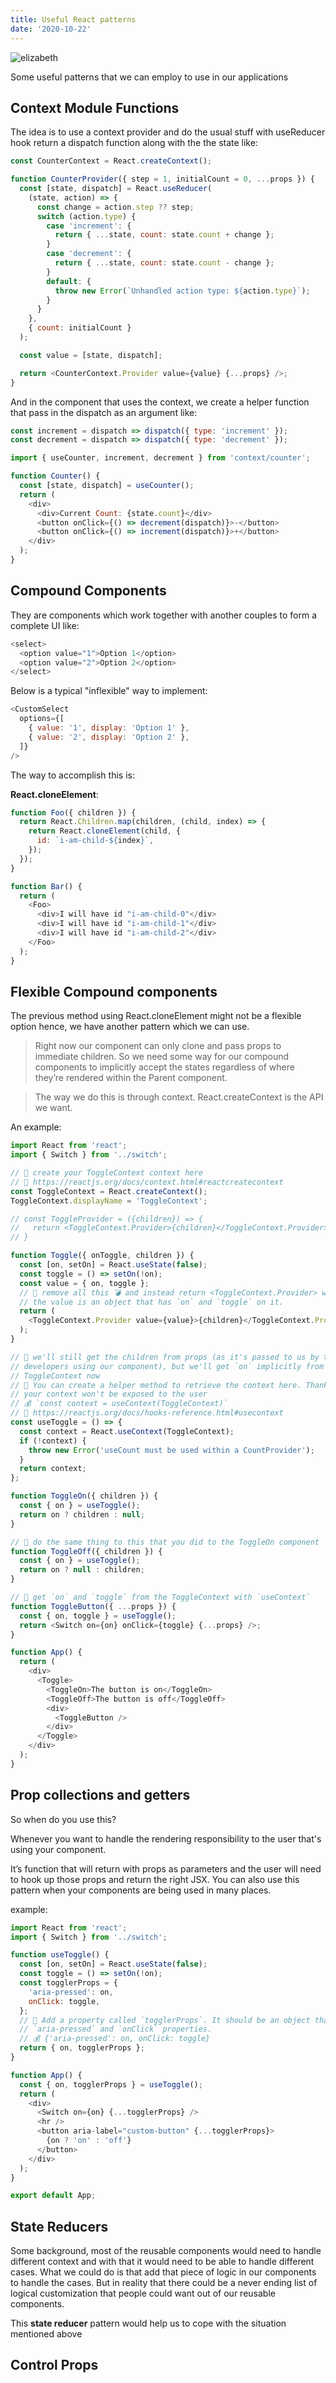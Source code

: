```yaml
---
title: Useful React patterns
date: '2020-10-22'
---
```


![elizabeth](./elizabeth.jpg)

Some useful patterns that we can employ to use in our applications

## Context Module Functions

The idea is to use a context provider and do the usual stuff with useReducer hook return a dispatch function along with the the state like:

```javascript
const CounterContext = React.createContext();

function CounterProvider({ step = 1, initialCount = 0, ...props }) {
  const [state, dispatch] = React.useReducer(
    (state, action) => {
      const change = action.step ?? step;
      switch (action.type) {
        case 'increment': {
          return { ...state, count: state.count + change };
        }
        case 'decrement': {
          return { ...state, count: state.count - change };
        }
        default: {
          throw new Error(`Unhandled action type: ${action.type}`);
        }
      }
    },
    { count: initialCount }
  );

  const value = [state, dispatch];

  return <CounterContext.Provider value={value} {...props} />;
}
```

And in the component that uses the context, we create a helper function that pass in the dispatch as an argument like:

```javascript
const increment = dispatch => dispatch({ type: 'increment' });
const decrement = dispatch => dispatch({ type: 'decrement' });

import { useCounter, increment, decrement } from 'context/counter';

function Counter() {
  const [state, dispatch] = useCounter();
  return (
    <div>
      <div>Current Count: {state.count}</div>
      <button onClick={() => decrement(dispatch)}>-</button>
      <button onClick={() => increment(dispatch)}>+</button>
    </div>
  );
}
```

## Compound Components

They are components which work together with another couples to form a complete UI like:

```javascript
<select>
  <option value="1">Option 1</option>
  <option value="2">Option 2</option>
</select>
```

Below is a typical "inflexible" way to implement:

```javascript
<CustomSelect
  options={[
    { value: '1', display: 'Option 1' },
    { value: '2', display: 'Option 2' },
  ]}
/>
```

The way to accomplish this is:

**React.cloneElement**:

```javascript
function Foo({ children }) {
  return React.Children.map(children, (child, index) => {
    return React.cloneElement(child, {
      id: `i-am-child-${index}`,
    });
  });
}

function Bar() {
  return (
    <Foo>
      <div>I will have id "i-am-child-0"</div>
      <div>I will have id "i-am-child-1"</div>
      <div>I will have id "i-am-child-2"</div>
    </Foo>
  );
}
```

## Flexible Compound components

The previous method using React.cloneElement might not be a flexible option hence, we have another pattern which we can use.

> Right now our component can only clone and pass props to immediate children. So we need some way for our compound components to implicitly accept the states regardless of where they’re rendered within the Parent component.

> The way we do this is through context. React.createContext is the API we want.

An example:

```javascript
import React from 'react';
import { Switch } from '../switch';

// 🐨 create your ToggleContext context here
// 📜 https://reactjs.org/docs/context.html#reactcreatecontext
const ToggleContext = React.createContext();
ToggleContext.displayName = 'ToggleContext';

// const ToggleProvider = ({children}) => {
//   return <ToggleContext.Provider>{children}</ToggleContext.Provider>
// }

function Toggle({ onToggle, children }) {
  const [on, setOn] = React.useState(false);
  const toggle = () => setOn(!on);
  const value = { on, toggle };
  // 🐨 remove all this 💣 and instead return <ToggleContext.Provider> where
  // the value is an object that has `on` and `toggle` on it.
  return (
    <ToggleContext.Provider value={value}>{children}</ToggleContext.Provider>
  );
}

// 🐨 we'll still get the children from props (as it's passed to us by the
// developers using our component), but we'll get `on` implicitly from
// ToggleContext now
// 🦉 You can create a helper method to retrieve the context here. Thanks to that,
// your context won't be exposed to the user
// 💰 `const context = useContext(ToggleContext)`
// 📜 https://reactjs.org/docs/hooks-reference.html#usecontext
const useToggle = () => {
  const context = React.useContext(ToggleContext);
  if (!context) {
    throw new Error('useCount must be used within a CountProvider');
  }
  return context;
};

function ToggleOn({ children }) {
  const { on } = useToggle();
  return on ? children : null;
}

// 🐨 do the same thing to this that you did to the ToggleOn component
function ToggleOff({ children }) {
  const { on } = useToggle();
  return on ? null : children;
}

// 🐨 get `on` and `toggle` from the ToggleContext with `useContext`
function ToggleButton({ ...props }) {
  const { on, toggle } = useToggle();
  return <Switch on={on} onClick={toggle} {...props} />;
}

function App() {
  return (
    <div>
      <Toggle>
        <ToggleOn>The button is on</ToggleOn>
        <ToggleOff>The button is off</ToggleOff>
        <div>
          <ToggleButton />
        </div>
      </Toggle>
    </div>
  );
}
```

## Prop collections and getters

So when do you use this?

Whenever you want to handle the rendering responsibility to the user that's using your component.

It’s function that will return with props as parameters and the user will need to hook up those props and return the right JSX. You can also use this pattern when your components are being used in many places.

example:

```javascript
import React from 'react';
import { Switch } from '../switch';

function useToggle() {
  const [on, setOn] = React.useState(false);
  const toggle = () => setOn(!on);
  const togglerProps = {
    'aria-pressed': on,
    onClick: toggle,
  };
  // 🐨 Add a property called `togglerProps`. It should be an object that has
  // `aria-pressed` and `onClick` properties.
  // 💰 {'aria-pressed': on, onClick: toggle}
  return { on, togglerProps };
}

function App() {
  const { on, togglerProps } = useToggle();
  return (
    <div>
      <Switch on={on} {...togglerProps} />
      <hr />
      <button aria-label="custom-button" {...togglerProps}>
        {on ? 'on' : 'off'}
      </button>
    </div>
  );
}

export default App;
```

## State Reducers

Some background, most of the reusable components would need to handle different context and with that it would need to be able to handle different cases. What we could do is that add that piece of logic in our components to handle the cases. But in reality that there could be a never ending list of logical customization that people could want out of our reusable components.

This **state reducer** pattern would help us to cope with the situation mentioned above

## Control Props
